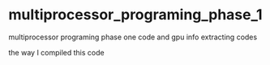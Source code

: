 # multiprocessor_programing_phase_1
multiprocessor programing phase one code and gpu info extracting codes

the way I compiled this code


